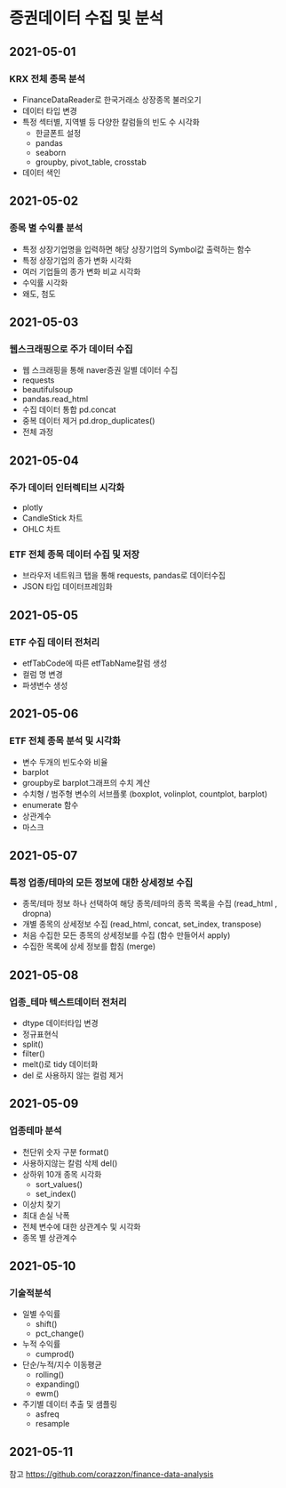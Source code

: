 # 증권데이터 수집 및 분석
## 2021-05-01
### KRX 전체 종목 분석 ###
- FinanceDataReader로 한국거래소 상장종목 불러오기
- 데이터 타입 변경 
- 특정 섹터별, 지역별 등 다양한 칼럼들의 빈도 수 시각화
  - 한글폰트 설정
  - pandas
  - seaborn
  - groupby, pivot_table, crosstab
 - 데이터 색인

## 2021-05-02
### 종목 별 수익률 분석 ###
- 특정 상장기업명을 입력하면 해당 상장기업의 Symbol값 출력하는 함수
- 특정 상장기업의 종가 변화 시각화
- 여러 기업들의 종가 변화 비교 시각화
- 수익률 시각화
- 왜도, 첨도


## 2021-05-03
### 웹스크래핑으로 주가 데이터 수집 ###
- 웹 스크래핑을 통해 naver증권 일별 데이터 수집
- requests
- beautifulsoup
- pandas.read_html
- 수집 데이터 통합 pd.concat
- 중복 데이터 제거 pd.drop_duplicates()
- 전체 과정 

## 2021-05-04 ##
### 주가 데이터 인터렉티브 시각화 ###
- plotly 
- CandleStick 차트
- OHLC 차트 
### ETF 전체 종목 데이터 수집 및 저장 ###
- 브라우저 네트워크 탭을 통해 requests, pandas로 데이터수집
- JSON 타입 데이터프레임화


## 2021-05-05 ##
### ETF 수집 데이터 전처리 ###
- etfTabCode에 따른 etfTabName칼럼 생성
- 컬럼 명 변경
- 파생변수 생성

## 2021-05-06 ##
### ETF 전체 종목 분석 및 시각화 ###
- 변수 두개의 빈도수와 비율 
- barplot
- groupby로 barplot그래프의 수치 계산
- 수치형 / 범주형 변수의 서브플롯 (boxplot, volinplot, countplot, barplot)
- enumerate 함수
- 상관계수
- 마스크

## 2021-05-07 ##
### 특정 업종/테마의 모든 정보에 대한 상세정보 수집 ###
- 종목/테마 정보 하나 선택하여 해당 종목/테마의 종목 목록을 수집 (read_html , dropna)
- 개별 종목의 상세정보 수집 (read_html, concat, set_index, transpose)
- 처음 수집한 모든 종목의 상세정보를 수집 (함수 만들어서 apply)
- 수집한 목록에 상세 정보를 합침 (merge)

## 2021-05-08 ##
### 업종_테마 텍스트데이터 전처리 ###
- dtype 데이터타입 변경
- 정규표현식
- split()
- filter()
- melt()로 tidy 데이터화
- del 로 사용하지 않는 컬럼 제거

## 2021-05-09 ##
### 업종테마 분석 ###
- 천단위 숫자 구분 format()
- 사용하지않는 칼럼 삭제 del()
- 상하위 10개 종목 시각화
  - sort_values()
  - set_index()
- 이상치 찾기
- 최대 손실 낙폭
- 전체 변수에 대한 상관계수 및 시각화
- 종목 별 상관계수

## 2021-05-10 ##
### 기술적분석 ###
- 일별 수익률
  - shift()
  - pct_change()
- 누적 수익률
  - cumprod()
- 단순/누적/지수 이동평균
  - rolling()
  - expanding()
  - ewm()
- 주기별 데이터 추출 및 샘플링
  - asfreq
  - resample

## 2021-05-11 ##


참고 https://github.com/corazzon/finance-data-analysis
